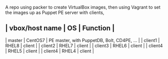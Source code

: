 A repo using packer to create VirtualBox images, then using Vagrant to set the images up as Puppet PE server with clients,

| vbox/host name | OS | Function |
----------------------------------
| master  | CentOS7 | PE master, with PuppetDB, Bolt, CD4PE, ... |
| client1 | RHEL8 | client |
| client2 | RHEL7 | client |
| client3 | RHEL6 | client |
| client4 | RHEL5 | client |
| client4 | RHEL4 | client |

